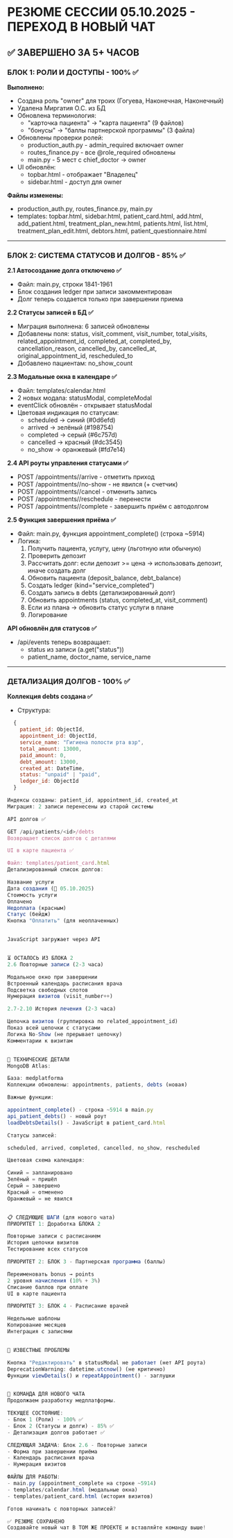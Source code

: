 # РЕЗЮМЕ СЕССИИ 05.10.2025 - ПЕРЕХОД В НОВЫЙ ЧАТ

## ✅ ЗАВЕРШЕНО ЗА 5+ ЧАСОВ

### БЛОК 1: РОЛИ И ДОСТУПЫ - 100% ✅
**Выполнено:**
- Создана роль "owner" для троих (Гогуева, Наконечная, Наконечный)
- Удалена Миргатия О.С. из БД
- Обновлена терминология:
  - "карточка пациента" → "карта пациента" (9 файлов)
  - "бонусы" → "баллы партнерской программы" (3 файла)
- Обновлены проверки ролей:
  - production_auth.py - admin_required включает owner
  - routes_finance.py - все @role_required обновлены
  - main.py - 5 мест с chief_doctor → owner
- UI обновлён:
  - topbar.html - отображает "Владелец"
  - sidebar.html - доступ для owner

**Файлы изменены:** 
- production_auth.py, routes_finance.py, main.py
- templates: topbar.html, sidebar.html, patient_card.html, add.html, add_patient.html, 
  treatment_plan_new.html, patients.html, list.html, treatment_plan_edit.html, 
  debtors.html, patient_questionnaire.html

---

### БЛОК 2: СИСТЕМА СТАТУСОВ И ДОЛГОВ - 85% ✅

**2.1 Автосоздание долга отключено ✅**
- Файл: main.py, строки 1841-1961
- Блок создания ledger при записи закомментирован
- Долг теперь создается только при завершении приема

**2.2 Статусы записей в БД ✅**
- Миграция выполнена: 6 записей обновлены
- Добавлены поля: status, visit_comment, visit_number, total_visits, 
  related_appointment_id, completed_at, completed_by, cancellation_reason, 
  cancelled_by, cancelled_at, original_appointment_id, rescheduled_to
- Добавлено пациентам: no_show_count

**2.3 Модальные окна в календаре ✅**
- Файл: templates/calendar.html
- 2 новых модала: statusModal, completeModal
- eventClick обновлён - открывает statusModal
- Цветовая индикация по статусам:
  - scheduled → синий (#0d6efd)
  - arrived → зелёный (#198754)
  - completed → серый (#6c757d)
  - cancelled → красный (#dc3545)
  - no_show → оранжевый (#fd7e14)

**2.4 API роуты управления статусами ✅**
- POST /appointments/<id>/arrive - отметить приход
- POST /appointments/<id>/no-show - не явился (+ счетчик)
- POST /appointments/<id>/cancel - отменить запись
- POST /appointments/<id>/reschedule - перенести
- POST /appointments/<id>/complete - завершить приём с автодолгом

**2.5 Функция завершения приёма ✅**
- Файл: main.py, функция appointment_complete() (строка ~5914)
- Логика:
  1. Получить пациента, услугу, цену (льготную или обычную)
  2. Проверить депозит
  3. Рассчитать долг: если депозит >= цена → использовать депозит, иначе создать долг
  4. Обновить пациента (deposit_balance, debt_balance)
  5. Создать ledger (kind="service_completed")
  6. Создать запись в debts (детализированный долг)
  7. Обновить appointments (status, completed_at, visit_comment)
  8. Если из плана → обновить статус услуги в плане
  9. Логирование

**API обновлён для статусов ✅**
- /api/events теперь возвращает:
  - status из записи (a.get("status"))
  - patient_name, doctor_name, service_name

---

### ДЕТАЛИЗАЦИЯ ДОЛГОВ - 100% ✅

**Коллекция debts создана ✅**
- Структура:
```javascript
  {
    patient_id: ObjectId,
    appointment_id: ObjectId,
    service_name: "Гигиена полости рта взр",
    total_amount: 13000,
    paid_amount: 0,
    debt_amount: 13000,
    created_at: DateTime,
    status: "unpaid" | "paid",
    ledger_id: ObjectId
  }

Индексы созданы: patient_id, appointment_id, created_at
Миграция: 2 записи перенесены из старой системы

API долгов ✅

GET /api/patients/<id>/debts
Возвращает список долгов с деталями

UI в карте пациента ✅

Файл: templates/patient_card.html
Детализированный список долгов:

Название услуги
Дата создания (📅 05.10.2025)
Стоимость услуги
Оплачено
Недоплата (красным)
Статус (бейдж)
Кнопка "Оплатить" (для неоплаченных)


JavaScript загружает через API


⏳ ОСТАЛОСЬ ИЗ БЛОКА 2
2.6 Повторные записи (2-3 часа)

Модальное окно при завершении
Встроенный календарь расписания врача
Подсветка свободных слотов
Нумерация визитов (visit_number++)

2.7-2.10 История лечения (2-3 часа)

Цепочка визитов (группировка по related_appointment_id)
Показ всей цепочки с статусами
Логика No-Show (не прерывает цепочку)
Комментарии к визитам


🔧 ТЕХНИЧЕСКИЕ ДЕТАЛИ
MongoDB Atlas:

База: medplatforma
Коллекции обновлены: appointments, patients, debts (новая)

Важные функции:

appointment_complete() - строка ~5914 в main.py
api_patient_debts() - новый роут
loadDebtsDetails() - JavaScript в patient_card.html

Статусы записей:

scheduled, arrived, completed, cancelled, no_show, rescheduled

Цветовая схема календаря:

Синий = запланировано
Зелёный = пришёл
Серый = завершено
Красный = отменено
Оранжевый = не явился


📋 СЛЕДУЮЩИЕ ШАГИ (для нового чата)
ПРИОРИТЕТ 1: Доработка БЛОКА 2

Повторные записи с расписанием
История цепочки визитов
Тестирование всех статусов

ПРИОРИТЕТ 2: БЛОК 3 - Партнерская программа (баллы)

Переименовать bonus → points
2 уровня начисления (10% + 3%)
Списание баллов при оплате
UI в карте пациента

ПРИОРИТЕТ 3: БЛОК 4 - Расписание врачей

Недельные шаблоны
Копирование месяцев
Интеграция с записями


🐛 ИЗВЕСТНЫЕ ПРОБЛЕМЫ

Кнопка "Редактировать" в statusModal не работает (нет API роута)
DeprecationWarning: datetime.utcnow() (не критично)
Функции viewDetails() и repeatAppointment() - заглушки


🚀 КОМАНДА ДЛЯ НОВОГО ЧАТА
Продолжаем разработку медплатформы.

ТЕКУЩЕЕ СОСТОЯНИЕ:
- Блок 1 (Роли) - 100% ✅
- Блок 2 (Статусы и долги) - 85% ✅
- Детализация долгов работает ✅

СЛЕДУЮЩАЯ ЗАДАЧА: Блок 2.6 - Повторные записи
- Форма при завершении приёма
- Календарь расписания врача
- Нумерация визитов

ФАЙЛЫ ДЛЯ РАБОТЫ:
- main.py (appointment_complete на строке ~5914)
- templates/calendar.html (модальные окна)
- templates/patient_card.html (история визитов)

Готов начинать с повторных записей?

✅ РЕЗЮМЕ СОХРАНЕНО
Создавайте новый чат В ТОМ ЖЕ ПРОЕКТЕ и вставляйте команду выше!
